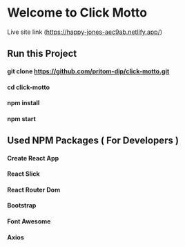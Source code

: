 # Welcome to Click Motto 

Live site link (https://happy-jones-aec9ab.netlify.app/)

## Run this Project

#### git clone https://github.com/pritom-dip/click-motto.git
#### cd click-motto
#### npm install
#### npm start


## Used NPM Packages ( For Developers )

#### Create React App
#### React Slick
#### React Router Dom
#### Bootstrap
#### Font Awesome
#### Axios
